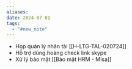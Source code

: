 ```yaml
---
aliases: 
date: 2024-07-01
tags:
  - "#new_note"
---
```


- Họp quản lý nhân tài [[H-LTG-TAL-020724]]
- Hỗ trợ dũng.hoàng check link skype
- Xử lý bảo mật [[Bảo mật HRM - Misa]]



